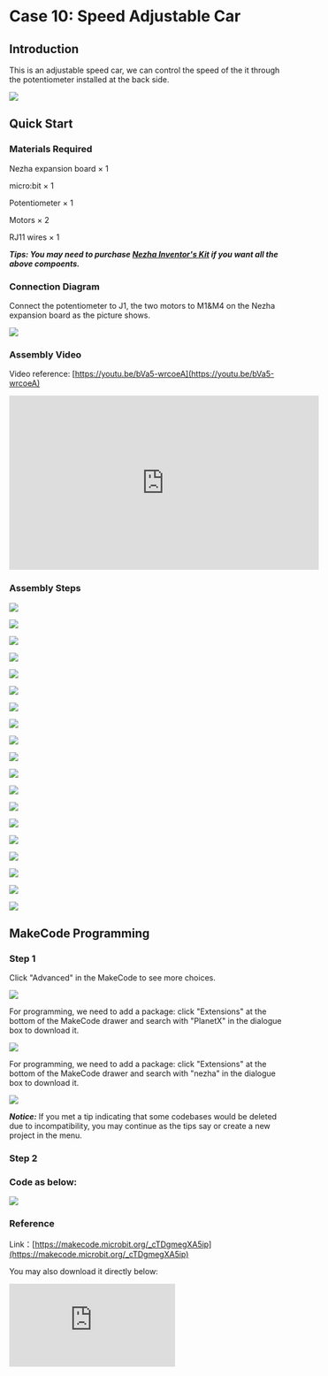 ﻿# Case 10: Speed Adjustable Car

## Introduction

This is an adjustable speed car, we can control the speed of the it through the potentiometer installed at the back side.

![](https://wiki-media-ef.oss-cn-hongkong.aliyuncs.com//images/case_10_01.png)

## Quick Start



### Materials Required


Nezha expansion board × 1

micro:bit × 1

Potentiometer × 1

Motors × 2

RJ11 wires × 1

***Tips: You may need to purchase [Nezha Inventor's Kit](https://www.elecfreaks.com/nezha-inventor-s-kit-for-micro-bit-without-micro-bit-board.html) if you want all the above compoents.***

### Connection Diagram
Connect the potentiometer to J1, the two motors to M1&M4 on the Nezha expansion board as the picture shows.


![](https://wiki-media-ef.oss-cn-hongkong.aliyuncs.com//images/case_10_04.png)

### Assembly Video

Video reference: [https://youtu.be/bVa5-wrcoeA](https://youtu.be/bVa5-wrcoeA)


<iframe width="560" height="315" src="https://www.youtube.com/embed/bVa5-wrcoeA" frameborder="0" allow="accelerometer; autoplay; clipboard-write; encrypted-media; gyroscope; picture-in-picture" allowfullscreen></iframe>

### Assembly Steps


![](https://wiki-media-ef.oss-cn-hongkong.aliyuncs.com//images/case_step_10_01.png)

![](https://wiki-media-ef.oss-cn-hongkong.aliyuncs.com//images/case_step_10_02.png)

![](https://wiki-media-ef.oss-cn-hongkong.aliyuncs.com//images/case_step_10_03.png)

![](https://wiki-media-ef.oss-cn-hongkong.aliyuncs.com//images/case_step_10_04.png)

![](https://wiki-media-ef.oss-cn-hongkong.aliyuncs.com//images/case_step_10_05.png)

![](https://wiki-media-ef.oss-cn-hongkong.aliyuncs.com//images/case_step_10_06.png)

![](https://wiki-media-ef.oss-cn-hongkong.aliyuncs.com//images/case_step_10_07.png)

![](https://wiki-media-ef.oss-cn-hongkong.aliyuncs.com//images/case_step_10_08.png)

![](https://wiki-media-ef.oss-cn-hongkong.aliyuncs.com//images/case_step_10_09.png)

![](https://wiki-media-ef.oss-cn-hongkong.aliyuncs.com//images/case_step_10_10.png)

![](https://wiki-media-ef.oss-cn-hongkong.aliyuncs.com//images/case_step_10_11.png)

![](https://wiki-media-ef.oss-cn-hongkong.aliyuncs.com//images/case_step_10_12.png)

![](https://wiki-media-ef.oss-cn-hongkong.aliyuncs.com//images/case_step_10_13.png)

![](https://wiki-media-ef.oss-cn-hongkong.aliyuncs.com//images/case_step_10_14.png)

![](https://wiki-media-ef.oss-cn-hongkong.aliyuncs.com//images/case_step_10_15.png)

![](https://wiki-media-ef.oss-cn-hongkong.aliyuncs.com//images/case_step_10_16.png)

![](https://wiki-media-ef.oss-cn-hongkong.aliyuncs.com//images/case_step_10_17.png)

![](https://wiki-media-ef.oss-cn-hongkong.aliyuncs.com//images/case_step_10_18.png)

![](https://wiki-media-ef.oss-cn-hongkong.aliyuncs.com//images/case_step_10_19.png)




## MakeCode Programming



### Step 1

Click "Advanced" in the MakeCode to see more choices.

![](https://wiki-media-ef.oss-cn-hongkong.aliyuncs.com//images/case_01_10.png)

For programming, we need to add a package: click "Extensions" at the bottom of the MakeCode drawer and search with "PlanetX" in the dialogue box to download it.

![](https://wiki-media-ef.oss-cn-hongkong.aliyuncs.com//images/case_01_11.png)

For programming, we need to add a package: click "Extensions" at the bottom of the MakeCode drawer and search with "nezha" in the dialogue box to download it.

![](https://wiki-media-ef.oss-cn-hongkong.aliyuncs.com//images/case_03_09.png)

***Notice:*** If you met a tip indicating that some codebases would be deleted due to incompatibility, you may continue as the tips say or create a new project in the menu.

### Step 2

### Code as below:

![](https://wiki-media-ef.oss-cn-hongkong.aliyuncs.com//images/case_10_19.png)


### Reference
Link：[https://makecode.microbit.org/_cTDgmegXA5ip](https://makecode.microbit.org/_cTDgmegXA5ip)

You may also download it directly below:

<div
    style={{
        position: 'relative',
        paddingBottom: '60%',
        overflow: 'hidden',
    }}
>
    <iframe
        src="https://makecode.microbit.org/_cTDgmegXA5ip"
        frameborder="0"
        sandbox="allow-popups allow-forms allow-scripts allow-same-origin"
        style={{
            position: 'absolute',
            width: '100%',
            height: '100%',
        }}
    />
</div>


### Result
The speed of the car could be adjusted by the potentiometer.

![](https://wiki-media-ef.oss-cn-hongkong.aliyuncs.com//images/case-gif-10.gif)
